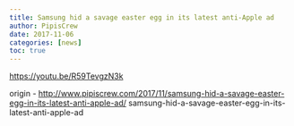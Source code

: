 ```yaml
---
title: Samsung hid a savage easter egg in its latest anti-Apple ad
author: PipisCrew
date: 2017-11-06
categories: [news]
toc: true
---
```


https://youtu.be/R59TevgzN3k

origin - http://www.pipiscrew.com/2017/11/samsung-hid-a-savage-easter-egg-in-its-latest-anti-apple-ad/ samsung-hid-a-savage-easter-egg-in-its-latest-anti-apple-ad